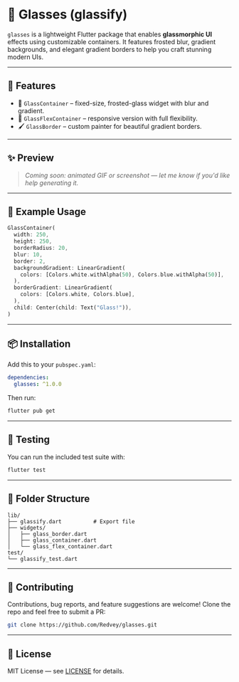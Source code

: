# 🧊 Glasses (glassify)

`glasses` is a lightweight Flutter package that enables **glassmorphic UI** effects using customizable containers. It features frosted blur, gradient backgrounds, and elegant gradient borders to help you craft stunning modern UIs.

---

## 🚀 Features

* 🔳 `GlassContainer` – fixed-size, frosted-glass widget with blur and gradient.
* 🔲 `GlassFlexContainer` – responsive version with full flexibility.
* 🖌️ `GlassBorder` – custom painter for beautiful gradient borders.

---

## ✨ Preview

> *Coming soon: animated GIF or screenshot — let me know if you'd like help generating it.*

---

## 🧱 Example Usage

```dart
GlassContainer(
  width: 250,
  height: 250,
  borderRadius: 20,
  blur: 10,
  border: 2,
  backgroundGradient: LinearGradient(
    colors: [Colors.white.withAlpha(50), Colors.blue.withAlpha(50)],
  ),
  borderGradient: LinearGradient(
    colors: [Colors.white, Colors.blue],
  ),
  child: Center(child: Text("Glass!")),
)
```

---

## 📦 Installation

Add this to your `pubspec.yaml`:

```yaml
dependencies:
  glasses: ^1.0.0
```

Then run:

```bash
flutter pub get
```

---

## 🧪 Testing

You can run the included test suite with:

```bash
flutter test
```

---

## 📁 Folder Structure

```
lib/
├── glassify.dart          # Export file
├── widgets/
│   ├── glass_border.dart
│   ├── glass_container.dart
│   └── glass_flex_container.dart
test/
└── glassify_test.dart
```

---

## 🤝 Contributing

Contributions, bug reports, and feature suggestions are welcome!
Clone the repo and feel free to submit a PR:

```bash
git clone https://github.com/Redvey/glasses.git
```

---

## 📜 License

MIT License — see [LICENSE](LICENSE) for details.

